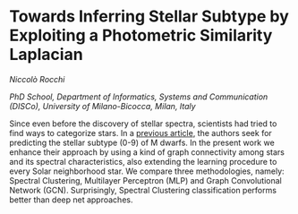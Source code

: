 # Towards Inferring Stellar Subtype by Exploiting a Photometric Similarity Laplacian

*Niccolò Rocchi*

*PhD School, Department of Informatics, Systems and Communication (DISCo), University of Milano-Bicocca, Milan, Italy*

 Since even before the discovery of stellar spectra, scientists had tried to find ways to categorize stars. 
 In a [previous article](https://iopscience.iop.org/article/10.1088/1538-3873/acc974), the authors seek for predicting the stellar subtype (0-9) of M dwarfs. 
 In the present work we enhance their approach by using a kind of graph connectivity among stars and its spectral characteristics, also extending the learning procedure to every Solar neighborhood star. 
 We compare three methodologies, namely: Spectral Clustering, Multilayer Perceptron (MLP) and Graph Convolutional Network (GCN). 
 Surprisingly, Spectral Clustering classification performs better than deep net approaches.
